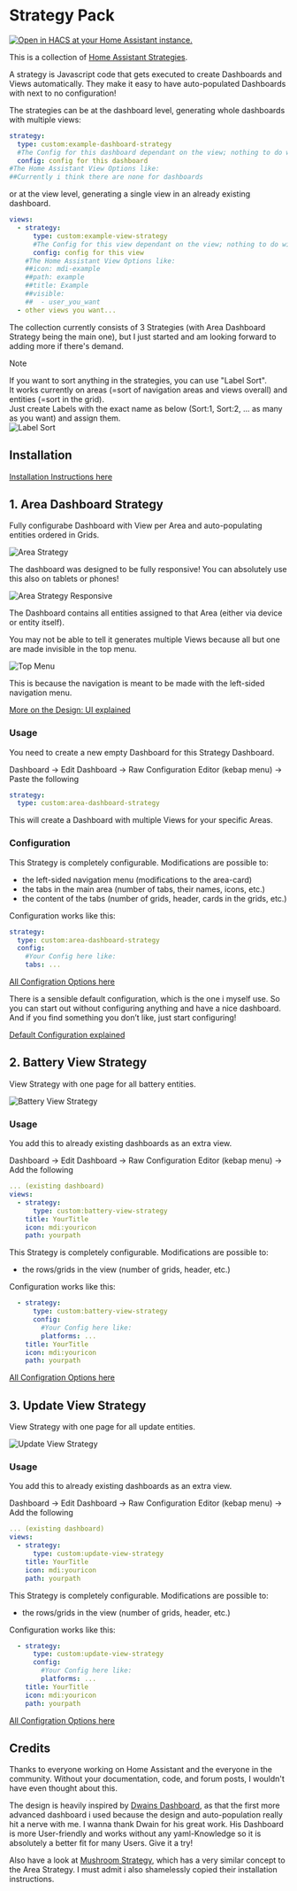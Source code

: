 # Strategy Pack

[![Open in HACS at your Home Assistant instance.][hacsBadge]][strategyPackHacs]

This is a collection of [Home Assistant Strategies](https://developers.home-assistant.io/docs/frontend/custom-ui/custom-strategy/).

A strategy is Javascript code that gets executed to create Dashboards and Views automatically. They make it easy to have auto-populated Dashboards with next to no configuration!

The strategies can be at the dashboard level, generating whole dashboards with multiple views:

```yaml
strategy:
  type: custom:example-dashboard-strategy
  #The Config for this dashboard dependant on the view; nothing to do with HA Config
  config: config for this dashboard
#The Home Assistant View Options like:
##Currently i think there are none for dashboards
```

or at the view level, generating a single view in an already existing dashboard.

```yaml
views:
  - strategy: 
      type: custom:example-view-strategy
      #The Config for this view dependant on the view; nothing to do with HA Config
      config: config for this view
    #The Home Assistant View Options like:
    ##icon: mdi-example
    ##path: example
    ##title: Example
    ##visible:
    ##  - user_you_want
  - other views you want...
```

The collection currently consists of 3 Strategies (with Area Dashboard Strategy being the main one), but I just started and am looking forward to adding more if there's demand.

>[!NOTE]
>If you want to sort anything in the strategies, you can use "Label Sort".<br>
>It works currently on areas (=sort of navigation areas and views overall) and entities (=sort in the grid).<br>
>Just create Labels with the exact name as below (Sort:1, Sort:2, ... as many as you want) and assign them.<br>
>![Label Sort](/documentation/assets/area/area-strategy-label-sort.png "Label Sort")

## Installation

[Installation Instructions here](./documentation/markdown/INSTALLATION.md)

## 1. Area Dashboard Strategy

Fully configurabe Dashboard with View per Area and auto-populating entities ordered in Grids.

 ![Area Strategy](/documentation/assets/area/area-strategy.gif "Area Strategy")
 
 The dashboard was designed to be fully responsive! You can absolutely use this also on tablets or phones!

 ![Area Strategy Responsive](/documentation/assets/area/area-strategy-responsive-new.gif "Area Strategy Responsive")

The Dashboard contains all entities assigned to that Area (either via device or entity itself).

 You may not be able to tell it generates multiple Views because all but one are made invisible in the top menu.

 ![Top Menu](/documentation/assets/area/area-strategy-top-menu.png "Top Menu")

This is because the navigation is meant to be made with the left-sided navigation menu.

[More on the Design: UI explained](./documentation/markdown/area/UI.md)

### Usage

You need to create a new empty Dashboard for this Strategy Dashboard.

Dashboard -> Edit Dashboard -> Raw Configuration Editor (kebap menu) -> Paste the following

```yaml
strategy:
  type: custom:area-dashboard-strategy
```

This will create a Dashboard with multiple Views for your specific Areas.

### Configuration

This Strategy is completely configurable.
Modifications are possible to:

- the left-sided navigation menu (modifications to the area-card)
- the tabs in the main area (number of tabs, their names, icons, etc.)
- the content of the tabs (number of grids, header, cards in the grids, etc.)

Configuration works like this:

```yaml
strategy:
  type: custom:area-dashboard-strategy
  config:
    #Your Config here like:
    tabs: ...
```

[All Configration Options here](./documentation/markdown/area/CONFIGURATION.md#configuration)

There is a sensible default configuration, which is the one i myself use.
So you can start out without configuring anything and have a nice dashboard.
And if you find something you don’t like, just start configuring!

[Default Configuration explained](./documentation/markdown/area/CONFIGURATION.md#default-config-explained)

## 2. Battery View Strategy

View Strategy with one page for all battery entities.

 ![Battery View Strategy](/documentation/assets/battery/battery-view-strategy.png "Battery View Strategy")

### Usage

You add this to already existing dashboards as an extra view.

Dashboard -> Edit Dashboard -> Raw Configuration Editor (kebap menu) -> Add the following

```yaml
... (existing dashboard)
views:
  - strategy:
      type: custom:battery-view-strategy
    title: YourTitle
    icon: mdi:youricon
    path: yourpath
```

This Strategy is completely configurable.
Modifications are possible to:

- the rows/grids in the view (number of grids, header, etc.)

Configuration works like this:

```yaml
  - strategy:
      type: custom:battery-view-strategy
      config:
        #Your Config here like:
        platforms: ...
    title: YourTitle
    icon: mdi:youricon
    path: yourpath
```

[All Configration Options here](./documentation/markdown/battery/CONFIGURATION.md#configuration)

## 3. Update View Strategy

View Strategy with one page for all update entities.

 ![Update View Strategy](/documentation/assets/update/update-view-strategy.png "Update View Strategy")

### Usage

You add this to already existing dashboards as an extra view.

Dashboard -> Edit Dashboard -> Raw Configuration Editor (kebap menu) -> Add the following

```yaml
... (existing dashboard)
views:
  - strategy:
      type: custom:update-view-strategy
    title: YourTitle
    icon: mdi:youricon
    path: yourpath
```

This Strategy is completely configurable.
Modifications are possible to:

- the rows/grids in the view (number of grids, header, etc.)

Configuration works like this:

```yaml
  - strategy:
      type: custom:update-view-strategy
      config:
        #Your Config here like:
        platforms: ...
    title: YourTitle
    icon: mdi:youricon
    path: yourpath
```

[All Configration Options here](./documentation/markdown/update/CONFIGURATION.md#configuration)

## Credits

Thanks to everyone working on Home Assistant and the everyone in the community. Without your documentation, code, and forum posts, I wouldn't have even thought about this.

The design is heavily inspired by [Dwains Dashboard][dwainsDashboard], as that the first more advanced dashboard i used because the design and auto-population really hit a nerve with me. I wanna thank Dwain for his great work. His Dashboard is more User-friendly and works without any yaml-Knowledge so it is absolutely a better fit for many Users. Give it a try!

Also have a look at [Mushroom Strategy][mushroomStrategy], which has a very similar concept to the Area Strategy. I must admit i also shamelessly copied their installation instructions.

<!-- Badge References -->
[hacsBadge]: https://my.home-assistant.io/badges/hacs_repository.svg
<!-- URL References -->
[strategyPackHacs]: https://my.home-assistant.io/redirect/hacs_repository/?owner=itsteddyyo&repository=strategy-pack&category=lovelace
<!-- Credit References -->
[dwainsDashboard]: https://github.com/dwainscheeren/dwains-lovelace-dashboard
[mushRoomStrategy]: https://github.com/AalianKhan/mushroom-strategy
